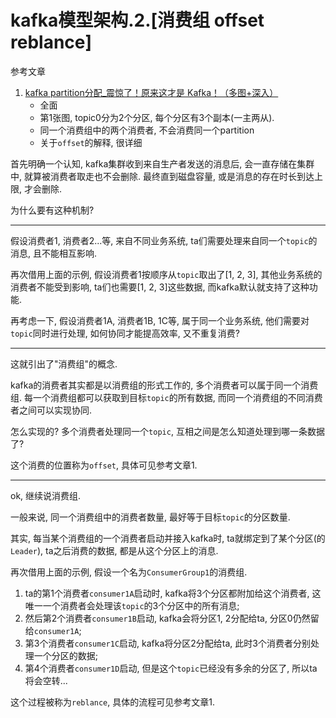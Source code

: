# kafka模型架构.2.[消费组 offset reblance]

参考文章

1. [kafka partition分配_震惊了！原来这才是 Kafka！（多图+深入）](https://blog.csdn.net/weixin_42310891/article/details/112264408)
    - 全面
    - 第1张图, topic0分为2个分区, 每个分区有3个副本(一主两从).
    - 同一个消费组中的两个消费者, 不会消费同一个partition
    - 关于`offset`的解释, 很详细

首先明确一个认知, kafka集群收到来自生产者发送的消息后, 会一直存储在集群中, 就算被消费者取走也不会删除. 最终直到磁盘容量, 或是消息的存在时长到达上限, 才会删除.

为什么要有这种机制?

------

假设消费者1, 消费者2...等, 来自不同业务系统, ta们需要处理来自同一个`topic`的消息, 且不能相互影响. 

再次借用上面的示例, 假设消费者1按顺序从`topic`取出了[1, 2, 3], 其他业务系统的消费者不能受到影响, ta们也需要[1, 2, 3]这些数据, 而kafka默认就支持了这种功能.

再考虑一下, 假设消费者1A, 消费者1B, 1C等, 属于同一个业务系统, 他们需要对`topic`同时进行处理, 如何协同才能提高效率, 又不重复消费?

------

这就引出了"消费组"的概念.

kafka的消费者其实都是以消费组的形式工作的, 多个消费者可以属于同一个消费组. 每一个消费组都可以获取到目标`topic`的所有数据, 而同一个消费组的不同消费者之间可以实现协同.

怎么实现的? 多个消费者处理同一个`topic`, 互相之间是怎么知道处理到哪一条数据了?

这个消费的位置称为`offset`, 具体可见参考文章1.

------

ok, 继续说消费组.

一般来说, 同一个消费组中的消费者数量, 最好等于目标`topic`的分区数量.

其实, 每当某个消费组的一个消费者启动并接入kafka时, ta就绑定到了某个分区(的`Leader`), ta之后消费的数据, 都是从这个分区上的消息.

再次借用上面的示例, 假设一个名为`ConsumerGroup1`的消费组.

1. ta的第1个消费者`consumer1A`启动时, kafka将3个分区都附加给这个消费者, 这唯一一个消费者会处理该`topic`的3个分区中的所有消息;
2. 然后第2个消费者`consumer1B`启动, kafka会将分区1, 2分配给ta, 分区0仍然留给`consumer1A`;
3. 第3个消费者`consumer1C`启动, kafka将分区2分配给ta, 此时3个消费者分别处理一个分区的数据;
4. 第4个消费者`consumer1D`启动, 但是这个`topic`已经没有多余的分区了, 所以ta将会空转...

这个过程被称为`reblance`, 具体的流程可见参考文章1.
